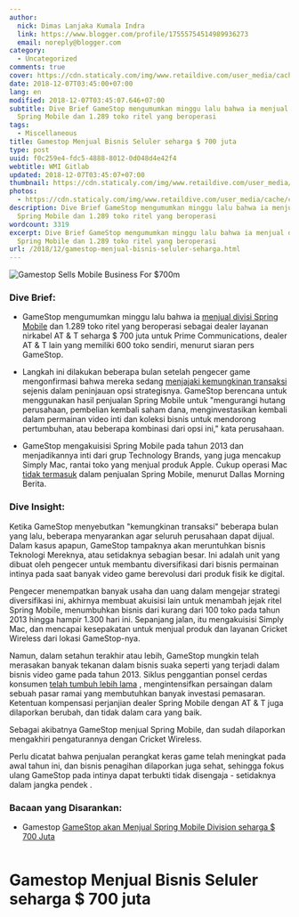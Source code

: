 ```yaml
---
author:
  nick: Dimas Lanjaka Kumala Indra
  link: https://www.blogger.com/profile/17555754514989936273
  email: noreply@blogger.com
category:
  - Uncategorized
comments: true
cover: https://cdn.staticaly.com/img/www.retaildive.com/user_media/cache/ca/af/caaf3c5c453af06608ab5eafbf455a0a.jpg
date: 2018-12-07T03:45:00+07:00
lang: en
modified: 2018-12-07T03:45:07.646+07:00
subtitle: Dive Brief GameStop mengumumkan minggu lalu bahwa ia menjual divisi
  Spring Mobile dan 1.289 toko ritel yang beroperasi
tags:
  - Miscellaneous
title: Gamestop Menjual Bisnis Seluler seharga $ 700 juta
type: post
uuid: f0c259e4-fdc5-4888-8012-0d048d4e42f4
webtitle: WMI Gitlab
updated: 2018-12-07T03:45:07+07:00
thumbnail: https://cdn.staticaly.com/img/www.retaildive.com/user_media/cache/ca/af/caaf3c5c453af06608ab5eafbf455a0a.jpg
photos:
  - https://cdn.staticaly.com/img/www.retaildive.com/user_media/cache/ca/af/caaf3c5c453af06608ab5eafbf455a0a.jpg
description: Dive Brief GameStop mengumumkan minggu lalu bahwa ia menjual divisi
  Spring Mobile dan 1.289 toko ritel yang beroperasi
wordcount: 3319
excerpt: Dive Brief GameStop mengumumkan minggu lalu bahwa ia menjual divisi
  Spring Mobile dan 1.289 toko ritel yang beroperasi
url: /2018/12/gamestop-menjual-bisnis-seluler-seharga.html
---
```


<div>  <img src="https://cdn.staticaly.com/img/www.retaildive.com/user_media/cache/ca/af/caaf3c5c453af06608ab5eafbf455a0a.jpg" title="Gamestop Menjual Bisnis Seluler seharga $ 700 juta" alt="Gamestop Sells Mobile Business For $700m" class="img-thumbnail"><div class="article-large-10 columns article-wrapper"><div>  <div>  <h3> <span class="notranslate"> Dive Brief:</span> </h3>  <ul>  <li><p> <span class="notranslate"> <span><span>GameStop mengumumkan minggu lalu bahwa ia</span> <a href="https://web-manajemen.blogspot.com/p/search.html?q=gamestop%20sell%20spring%20mobile%20division%20%20%20%20%20million" target="_blank" alt="Gamestop Sells Mobile Business For $700m" title="Gamestop Menjual Bisnis Seluler seharga $ 700 juta"><span>menjual divisi Spring Mobile</span></a> <span>dan 1.289 toko ritel yang beroperasi sebagai dealer layanan nirkabel AT &amp; T seharga $ 700 juta untuk Prime Communications, dealer AT &amp; T lain yang memiliki 600 toko sendiri, menurut siaran pers GameStop.</span></span></span> </p></li>  <li><p> <span class="notranslate"> <span><span>Langkah ini dilakukan beberapa bulan setelah pengecer game mengonfirmasi bahwa mereka sedang <a href="https://web-manajemen.blogspot.com/p/search.html?q=PHP" target="_blank" alt="Gamestop Sells Mobile Business For $700m" title="Gamestop Menjual Bisnis Seluler seharga $ 700 juta">menjajaki kemungkinan transaksi</a> sejenis dalam peninjauan opsi strategisnya.</span></span></span> <span class="notranslate"> <span><span>GameStop berencana untuk menggunakan hasil penjualan Spring Mobile untuk "mengurangi hutang perusahaan, pembelian kembali saham dana, menginvestasikan kembali dalam permainan video inti dan koleksi bisnis untuk mendorong pertumbuhan, atau beberapa kombinasi dari opsi ini," kata perusahaan.</span></span></span> </p></li>  <li><p> <span class="notranslate"> <span><span>GameStop mengakuisisi Spring Mobile pada tahun 2013 dan menjadikannya inti dari grup Technology Brands, yang juga mencakup Simply Mac, rantai toko yang menjual produk Apple. Cukup operasi Mac</span> <span><a href="https://web-manajemen.blogspot.com/p/search.html?q=gamestop%20sell%20%20%20%20%20%20att%20wireless%20stores%20%20%20%20%20million" target="_blank" alt="Gamestop Sells Mobile Business For $700m" title="Gamestop Menjual Bisnis Seluler seharga $ 700 juta">tidak termasuk</a></span> <span>dalam penjualan Spring Mobile, menurut Dallas Morning Berita.</span></span></span> </p></li>  </ul>  <div><div><div><div id="dfp-hybrid1-mobile"></div></div></div></div>  <div><div><div><div id="dfp-hybrid2-desktop"></div></div></div></div>  <h3> <span class="notranslate"> Dive Insight:</span> </h3>  <p> <span class="notranslate"> <span><span>Ketika GameStop menyebutkan "kemungkinan transaksi" beberapa bulan yang lalu, beberapa menyarankan agar seluruh perusahaan dapat dijual.</span></span></span> <span class="notranslate"> <span><span>Dalam kasus apapun, GameStop tampaknya akan meruntuhkan bisnis Teknologi Mereknya, atau setidaknya sebagian besar.</span></span></span> <span class="notranslate"> <span><span>Ini adalah unit yang dibuat oleh pengecer untuk membantu diversifikasi dari bisnis permainan intinya pada saat banyak video game berevolusi dari produk fisik ke digital.</span></span></span> </p>  <p> <span class="notranslate"> <span><span>Pengecer menempatkan banyak usaha dan uang dalam mengejar strategi diversifikasi ini, akhirnya membuat akuisisi lain untuk menambah jejak ritel Spring Mobile, menumbuhkan bisnis dari kurang dari 100 toko pada tahun 2013 hingga hampir 1.300 hari ini.</span></span></span> <span class="notranslate"> <span><span>Sepanjang jalan, itu mengakuisisi Simply Mac, dan mencapai kesepakatan untuk menjual produk dan layanan Cricket Wireless dari lokasi GameStop-nya.</span></span></span> </p>  <p> <span class="notranslate"> <span><span>Namun, dalam setahun terakhir atau lebih, GameStop mungkin telah merasakan banyak tekanan dalam bisnis suaka seperti yang terjadi dalam bisnis video game pada tahun 2013. Siklus penggantian ponsel cerdas konsumen</span> <a href="https://web-manajemen.blogspot.com/p/search.html?q=gamestop%20abandons%20a%20strategy%20that%20never%20made%20much%20aspx" target="_blank" alt="Gamestop Sells Mobile Business For $700m" title="Gamestop Menjual Bisnis Seluler seharga $ 700 juta"><span>telah tumbuh lebih lama</span></a> <span>, mengintensifkan persaingan dalam sebuah pasar ramai yang membutuhkan banyak investasi pemasaran.</span></span></span> <span class="notranslate"> <span><span>Ketentuan kompensasi perjanjian dealer Spring Mobile dengan AT &amp; T juga dilaporkan berubah, dan tidak dalam cara yang baik.</span></span></span> </p>  <p> <span class="notranslate"> <span><span>Sebagai akibatnya GameStop menjual Spring Mobile, dan sudah dilaporkan mengakhiri pengaturannya dengan Cricket Wireless.</span></span></span> </p>  <p> <span class="notranslate"> <span><span>Perlu dicatat bahwa penjualan perangkat keras game telah meningkat pada awal tahun ini, dan bisnis penagihan dilaporkan juga sehat, sehingga fokus ulang GameStop pada intinya dapat terbukti tidak disengaja</span> - <span>setidaknya dalam jangka pendek</span></span> .</span> </p>  </div>  <div>  <h3> <span class="notranslate"> Bacaan yang Disarankan:</span> </h3>  <ul class="list-no-bullets"><li> <span class="notranslate"> <span class="label secondary"><span>Gamestop</span></span> <a href="https://web-manajemen.blogspot.com/p/search.html?q=gamestop%20sell%20spring%20mobile%20division%20%20%20%20%20million" target="_blank" alt="Gamestop Sells Mobile Business For $700m" title="Gamestop Menjual Bisnis Seluler seharga $ 700 juta">GameStop akan Menjual Spring Mobile Division seharga $ 700 Juta</a></span> </li></ul>  </div>  <div></div>  </div></div>  <h1 for="title"> <span class="notranslate"> Gamestop Menjual Bisnis Seluler seharga $ 700 juta</span> </h1>  </div><script type="text/javascript">  var ouo_token="2NDiMv2q",exclude_domains=["web-manajemen.blogspot.com",location.host];       </script>  <script src="//cdn.ouo.io/js/full-page-script.js"></script>